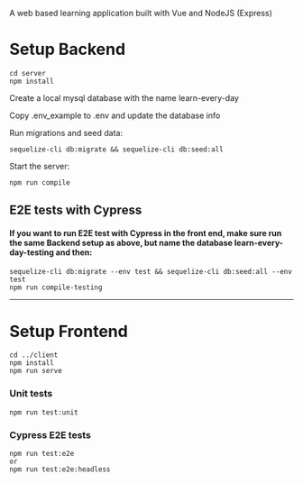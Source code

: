 A web based learning application built with Vue and NodeJS (Express)

# Setup Backend 

```
cd server
npm install
```

Create a local mysql database with the name learn-every-day

Copy .env_example to .env and update the database info

Run migrations and seed data: 
```
sequelize-cli db:migrate && sequelize-cli db:seed:all
```

Start the server: 
``` 
npm run compile
```

## E2E tests with Cypress
#### If you want to run E2E test with Cypress in the front end, make sure run the same Backend setup as above, but name the database learn-every-day-testing and then: 

```
sequelize-cli db:migrate --env test && sequelize-cli db:seed:all --env test
npm run compile-testing
```

<hr>

# Setup Frontend 

```
cd ../client
npm install
npm run serve
```

### Unit tests
```
npm run test:unit
```

### Cypress E2E tests
```
npm run test:e2e 
or 
npm run test:e2e:headless
```